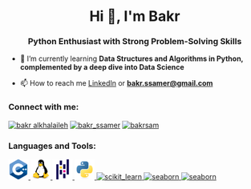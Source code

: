 <h1 align="center">Hi 👋, I'm Bakr</h1>
<h3 align="center">Python Enthusiast with Strong Problem-Solving Skills</h3>

- 🌱 I’m currently learning **Data Structures and Algorithms in Python, complemented by a deep dive into Data Science**

- 📫 How to reach me [LinkedIn](https://www.linkedin.com/in/bakr-alkhalaileh/) or **bakr.ssamer@gmail.com**

<h3 align="left">Connect with me:</h3>
<p align="left">
<a href="https://linkedin.com/in/bakr-alkhalaileh" target="blank"><img align="center" src="https://raw.githubusercontent.com/rahuldkjain/github-profile-readme-generator/master/src/images/icons/Social/linked-in-alt.svg" alt="bakr alkhalaileh" height="30" width="40" /></a>
<a href="https://www.hackerrank.com/bakr_ssamer" target="blank"><img align="center" src="https://raw.githubusercontent.com/rahuldkjain/github-profile-readme-generator/master/src/images/icons/Social/hackerrank.svg" alt="bakr_ssamer" height="30" width="40" /></a>
<a href="https://www.leetcode.com/bakrsam" target="blank"><img align="center" src="https://raw.githubusercontent.com/rahuldkjain/github-profile-readme-generator/master/src/images/icons/Social/leet-code.svg" alt="bakrsam" height="30" width="40" /></a>
</p>

<h3 align="left">Languages and Tools:</h3>
<p align="left"> <a href="https://www.w3schools.com/cpp/" target="_blank" rel="noreferrer"> <img src="https://raw.githubusercontent.com/devicons/devicon/master/icons/cplusplus/cplusplus-original.svg" alt="cplusplus" width="40" height="40"/> </a> <a href="https://www.linux.org/" target="_blank" rel="noreferrer"> <img src="https://raw.githubusercontent.com/devicons/devicon/master/icons/linux/linux-original.svg" alt="linux" width="40" height="40"/> </a> <a href="https://pandas.pydata.org/" target="_blank" rel="noreferrer"> <img src="https://raw.githubusercontent.com/devicons/devicon/2ae2a900d2f041da66e950e4d48052658d850630/icons/pandas/pandas-original.svg" alt="pandas" width="40" height="40"/> </a> <a href="https://www.python.org" target="_blank" rel="noreferrer"> <img src="https://raw.githubusercontent.com/devicons/devicon/master/icons/python/python-original.svg" alt="python" width="40" height="40"/> </a> <a href="https://scikit-learn.org/" target="_blank" rel="noreferrer"> <img src="https://upload.wikimedia.org/wikipedia/commons/0/05/Scikit_learn_logo_small.svg" alt="scikit_learn" width="40" height="40"/> </a> <a href="https://seaborn.pydata.org/" target="_blank" rel="noreferrer"> <img src="https://github.com/marclelijveld/Power-BI-Icons/blob/main/PNG/Power-BI.png" alt="seaborn" width="40" height="40"/> </a> 
<a href="https://app.powerbi.com/home?experience=power-bi" target="_blank" rel="noreferrer"> <img src="https://www.google.com/url?sa=i&url=https%3A%2F%2Fgithub.com%2Fmlflow%2Fmlflow&psig=AOvVaw0fWQju5Kkeh3DdfnP5pwP_&ust=1738673394754000&source=images&cd=vfe&opi=89978449&ved=0CBEQjRxqFwoTCMi7w7PFp4sDFQAAAAAdAAAAABAE" alt="seaborn" width="40" height="40"/> </a> </p>

